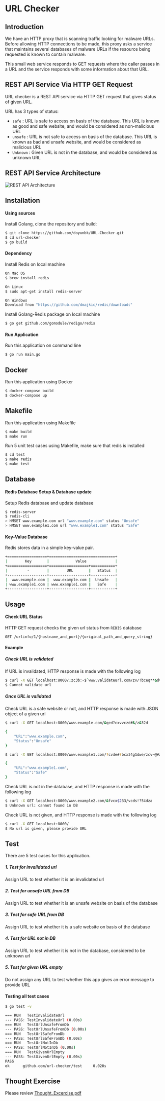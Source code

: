 # URL Checker

## Introduction

We have an HTTP proxy that is scanning traffic looking for malware URLs. Before allowing HTTP connections to be made, this proxy asks a service that maintains several databases of malware URLs if the resource being requested is known to contain malware.

This small web service responds to GET requests where the caller passes in a URL and the service responds with some information about that URL.

## REST API Service Via HTTP GET Request

URL checker is a REST API service via HTTP GET request that gives status of given URL.

URL has 3 types of status:
* `safe` : URL is safe to access on basis of the database. This URL is known as good and safe website, and would be considered as non-malicious URL
* `unsafe` : URL is not safe to access on basis of the database. This URL is known as bad and unsafe website, and would be considered as malicious URL
* `Unknown` : Given URL is not in the database, and would be considered as unknown URL

## REST API Service Architecture

![REST API Architecture](https://github.com/doyunbk/URL-Checker/blob/master/REST_API_architecture.png)

## Installation 

#### Using sources

Install Golang, clone the repository and build:

```sh
$ git clone https://github.com/doyunbk/URL-Checker.git
$ cd url-checker
$ go build
```

#### Dependency 
Install Redis on local machine
```sh
On Mac OS
$ brew install redis
```
```sh
On Linux
$ sudo apt-get install redis-server
```
```sh
On Windows
Download from "https://github.com/dmajkic/redis/downloads"
```
Install Golang-Redis package on local machine
```sh
$ go get github.com/gomodule/redigo/redis
```

#### Run Application

Run this application on command line

```sh
$ go run main.go
```

## Docker

Run this application using Docker
```sh
$ docker-compose build
$ docker-compose up
```
## Makefile

Run this application using Makefile
```sh
$ make build
$ make run
```
Run 5 unit test cases using Makefile, make sure that redis is installed
```sh
$ cd test
$ make redis
$ make test
```



## Database

#### Redis Database Setup & Database update
Setup Redis database and update database
```sh
$ redis-server
$ redis-cli
> HMSET www.example.com url "www.example.com" status "Unsafe"
> HMSET www.example1.com url "www.example1.com" status "Safe"
```

#### Key-Value Database

Redis stores data in a simple key-value pair.
```sh
+==================+==============================+
|        Key       |            Value             |
+==================+==================+===========+
|         -        |        URL       |   Status  |
+------------------+------------------+-----------+
|  www.example.com |  www.example.com |  Unsafe   |
| www.example1.com | www.example1.com |   Safe    |
+------------------+------------------+-----------+
```

## Usage

#### Check URL Status

HTTP GET request checks the given url status from `REDIS` database 

`GET /urlinfo/1/{hostname_and_port}/{original_path_and_query_string}`

#### Example

##### Check URL is validated

If URL is invalidated, HTTP response is made with the following log

```sh
$ curl -X GET localhost:8000/;zc3b:-$`www.validateurl.com/zv/?bceq**&dvcse/
$ Cannot validate url
```

##### Once URL is validated

Check URL is a safe website or not, and HTTP response is made with JSON object of a given url
```sh
$ curl -X GET localhost:8000/www.example.com/&qed?cxvvczd#&/z&32d
```
```sh
{
    "URL":"www.example.com",
    "Status":"Unsafe"
}
```

```sh
$ curl -X GET localhost:8000/www.example1.com/?cvde#?bcx34g1dwe/zcv~@#asz/
```
```sh
{
    "URL":"www.example1.com",
    "Status":"Safe"
}
```

Check URL is not in the database, and HTTP response is made with the following log
```sh
$ curl -X GET localhost:8000/www.example2.com/&fvcx$233/vcds!?54dza
$ Unknown url: cannot found in DB
```
Check URL is not given, and HTTP response is made with the following log
```sh
$ curl -X GET localhost:8000/
$ No url is given, please provide URL
```


## Test

There are 5 test cases for this application.
##### 1. Test for invalidated url
Assign URL to test whether it is an invalidated url
##### 2. Test for unsafe URL from DB 
Assign URL to test whether it is an unsafe website on basis of the database
##### 3. Test for safe URL from DB
Assign URL to test whether it is a safe website on basis of the database
##### 4. Test for URL not in DB
Assign URL to test whether it is not in the database, considered to be unknown url
##### 5. Test for given URL empty
Do not assign any URL to test whether this app gives an error message to provide URL

#### Testing all test cases

```sh
$ go test -v

=== RUN   TestInvalidateUrl
--- PASS: TestInvalidateUrl (0.00s)
=== RUN   TestUrlUnsafeFromDb
--- PASS: TestUrlUnsafeFromDb (0.00s)
=== RUN   TestUrlSafeFromDb
--- PASS: TestUrlSafeFromDb (0.00s)
=== RUN   TestUrlNotInDb
--- PASS: TestUrlNotInDb (0.00s)
=== RUN   TestGivenUrlEmpty
--- PASS: TestGivenUrlEmpty (0.00s)
PASS
ok      github.com/url-checker/test     0.020s
```

## Thought Exercise

Please review [Thought_Excercise.pdf](https://github.com/doyunbk/URL-Checker/blob/master/Thought_Exercise.pdf)